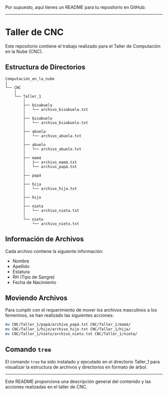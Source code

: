Por supuesto, aquí tienes un README para tu repositorio en GitHub:

---

# Taller de CNC

Este repositorio contiene el trabajo realizado para el Taller de Computación en la Nube (CNC).

## Estructura de Directorios

```
Computación_en_la_nube
│
└── CNC
    │
    └── Taller_1
        │
        ├── bisabuela
        │   └── archivo_bisabuela.txt
        │
        ├── bisabuelo
        │   └── archivo_bisabuelo.txt
        │
        ├── abuela
        │   └── archivo_abuela.txt
        │
        ├── abuelo
        │   └── archivo_abuelo.txt
        │
        ├── mamá
        │   ├── archivo_mamá.txt
        │   └── archivo_papá.txt
        │
        ├── papá
        │
        ├── hija
        │   └── archivo_hija.txt
        │
        ├── hijo
        │
        ├── nieta
        │   └── archivo_nieta.txt
        │
        └── nieto
            └── archivo_nieto.txt
```

## Información de Archivos

Cada archivo contiene la siguiente información:

- Nombre
- Apellido
- Estatura
- RH (Tipo de Sangre)
- Fecha de Nacimiento

## Moviendo Archivos

Para cumplir con el requerimiento de mover los archivos masculinos a los femeninos, se han realizado las siguientes acciones:

```bash
mv CNC/Taller_1/papá/archivo_papá.txt CNC/Taller_1/mamá/
mv CNC/Taller_1/hijo/archivo_hijo.txt CNC/Taller_1/hija/
mv CNC/Taller_1/nieto/archivo_nieto.txt CNC/Taller_1/nieta/
```

## Comando `tree`

El comando `tree` ha sido instalado y ejecutado en el directorio Taller_1 para visualizar la estructura de archivos y directorios en formato de árbol.

---

Este README proporciona una descripción general del contenido y las acciones realizadas en el taller de CNC.
